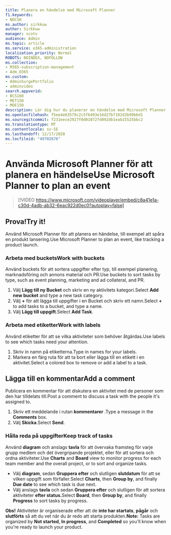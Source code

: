 ```yaml
---
title: Planera en händelse med Microsoft Planner
f1.keywords:
- NOCSH
ms.author: sirkkuw
author: Sirkkuw
manager: scotv
audience: Admin
ms.topic: article
ms.service: o365-administration
localization_priority: Normal
ROBOTS: NOINDEX, NOFOLLOW
ms.collection:
- M365-subscription-management
- Adm_O365
ms.custom:
- AdminSurgePortfolio
- adminvideo
search.appverid:
- BCS160
- MET150
- MOE150
description: Lär dig hur du planerar en händelse med Microsoft Planner.
ms.openlocfilehash: f5ee4e63579c2c5f6493e16d27b7102d3b99b6d1
ms.sourcegitcommit: f231eece2927f0d01072fd092db1eab15525bbc2
ms.translationtype: MT
ms.contentlocale: sv-SE
ms.lasthandoff: 12/17/2020
ms.locfileid: "49702676"
---
```

# <a name="use-microsoft-planner-to-plan-an-event"></a><span data-ttu-id="6c16c-103">Använda Microsoft Planner för att planera en händelse</span><span class="sxs-lookup"><span data-stu-id="6c16c-103">Use Microsoft Planner to plan an event</span></span>

> [!VIDEO https://www.microsoft.com/videoplayer/embed/c8a41e1a-c30d-4adb-ab32-6eac922d0ec0?autoplay=false]

## <a name="try-it"></a><span data-ttu-id="6c16c-104">Prova!</span><span class="sxs-lookup"><span data-stu-id="6c16c-104">Try it!</span></span>

<span data-ttu-id="6c16c-105">Använd Microsoft Planner för att planera en händelse, till exempel att spåra en produkt lansering.</span><span class="sxs-lookup"><span data-stu-id="6c16c-105">Use Microsoft Planner to plan an event, like tracking a product launch.</span></span>

### <a name="work-with-buckets"></a><span data-ttu-id="6c16c-106">Arbeta med buckets</span><span class="sxs-lookup"><span data-stu-id="6c16c-106">Work with buckets</span></span>

<span data-ttu-id="6c16c-107">Använd buckets för att sortera uppgifter efter typ, till exempel planering, marknadsföring och annons material och PR.</span><span class="sxs-lookup"><span data-stu-id="6c16c-107">Use buckets to sort tasks by type, such as event planning, marketing and ad collateral, and PR.</span></span>

1. <span data-ttu-id="6c16c-108">Välj  **Lägg till ny Bucket**  och skriv en ny aktivitets kategori.</span><span class="sxs-lookup"><span data-stu-id="6c16c-108">Select  **Add new bucket**  and type a new task category.</span></span>
2. <span data-ttu-id="6c16c-109">Välj  **+**  för att lägga till uppgifter i en Bucket och skriv ett namn.</span><span class="sxs-lookup"><span data-stu-id="6c16c-109">Select  **+**  to add tasks to a bucket, and type a name.</span></span>
3. <span data-ttu-id="6c16c-110">Välj  **Lägg till uppgift**.</span><span class="sxs-lookup"><span data-stu-id="6c16c-110">Select  **Add Task**.</span></span>

### <a name="work-with-labels"></a><span data-ttu-id="6c16c-111">Arbeta med etiketter</span><span class="sxs-lookup"><span data-stu-id="6c16c-111">Work with labels</span></span>

<span data-ttu-id="6c16c-112">Använd etiketter för att se vilka aktiviteter som behöver åtgärdas.</span><span class="sxs-lookup"><span data-stu-id="6c16c-112">Use labels to see which tasks need your attention.</span></span>

1. <span data-ttu-id="6c16c-113">Skriv in namn på etiketterna.</span><span class="sxs-lookup"><span data-stu-id="6c16c-113">Type in names for your labels.</span></span>
2. <span data-ttu-id="6c16c-114">Markera en färg ruta för att ta bort eller lägga till en etikett i en aktivitet.</span><span class="sxs-lookup"><span data-stu-id="6c16c-114">Select a colored box to remove or add a label to a task.</span></span>

## <a name="add-a-comment"></a><span data-ttu-id="6c16c-115">Lägga till en kommentar</span><span class="sxs-lookup"><span data-stu-id="6c16c-115">Add a comment</span></span>

<span data-ttu-id="6c16c-116">Publicera en kommentar för att diskutera en aktivitet med de personer som den har tilldelats till.</span><span class="sxs-lookup"><span data-stu-id="6c16c-116">Post a comment to discuss a task with the people it's assigned to.</span></span>

1. <span data-ttu-id="6c16c-117">Skriv ett meddelande i rutan  **kommentarer**  .</span><span class="sxs-lookup"><span data-stu-id="6c16c-117">Type a message in the  **Comments**  box.</span></span>
2. <span data-ttu-id="6c16c-118">Välj  **Skicka**.</span><span class="sxs-lookup"><span data-stu-id="6c16c-118">Select  **Send**.</span></span>

### <a name="keep-track-of-tasks"></a><span data-ttu-id="6c16c-119">Hålla reda på uppgifter</span><span class="sxs-lookup"><span data-stu-id="6c16c-119">Keep track of tasks</span></span>

<span data-ttu-id="6c16c-120">Använd  **diagram**  och anslags  **tavla**  för att övervaka framsteg för varje grupp medlem och det övergripande projektet, eller för att sortera och ordna aktiviteter.</span><span class="sxs-lookup"><span data-stu-id="6c16c-120">Use  **Charts**  and  **Board**  view to monitor progress for each team member and the overall project, or to sort and organize tasks.</span></span>

- <span data-ttu-id="6c16c-121">Välj  **diagram**, sedan **Gruppera efter** och slutligen **slutdatum**  för att se vilken uppgift som förfaller.</span><span class="sxs-lookup"><span data-stu-id="6c16c-121">Select  **Charts**, then **Group by**, and finally **Due date**  to see which task is due next.</span></span>
- <span data-ttu-id="6c16c-122">Välj anslags **tavla** och sedan **Gruppera efter** och slutligen för att sortera aktiviteter **efter status.**</span><span class="sxs-lookup"><span data-stu-id="6c16c-122">Select  **Board**, then **Group by**, and finally **Progress**  to sort tasks by progress.</span></span>

<span data-ttu-id="6c16c-123">**Obs!**  Aktiviteter är organiserade efter att de  **inte har startats**,  **pågår** och  **slutförts**  så att du vet när du är redo att starta produkten.</span><span class="sxs-lookup"><span data-stu-id="6c16c-123">**Note:**  Tasks are organized by  **Not started**,  **In progress**, and  **Completed**  so you'll know when you're ready to launch your product.</span></span>